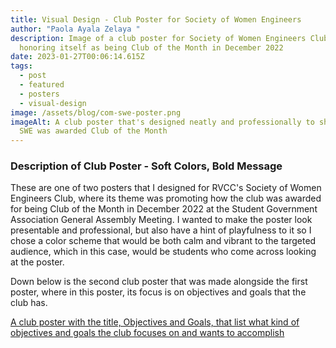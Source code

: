 ```yaml
---
title: Visual Design - Club Poster for Society of Women Engineers
author: "Paola Ayala Zelaya "
description: Image of a club poster for Society of Women Engineers Club (SWE)
  honoring itself as being Club of the Month in December 2022
date: 2023-01-27T00:06:14.615Z
tags:
  - post
  - featured
  - posters
  - visual-design
image: /assets/blog/com-swe-poster.png
imageAlt: A club poster that's designed neatly and professionally to show how
  SWE was awarded Club of the Month
---
```

### Description of Club Poster - Soft Colors, Bold Message

These are one of two posters that I designed for RVCC's Society of Women Engineers Club, where its theme was promoting how the club was awarded for being Club of the Month in December 2022 at the Student Government Association General Assembly Meeting. I wanted to make the poster look presentable and professional, but also have a hint of playfulness to it so I chose a color scheme that would be both calm and vibrant to the targeted audience, which in this case, would be students who come across looking at the poster.

Down below is the second club poster that was made alongside the first poster, where in this poster, its focus is on objectives and goals that the club has. 

[A club poster with the title, Objectives and Goals, that list what kind of objectives and goals the club focuses on and wants to accomplish](/assets/blog/com-swe-poster-2.png "2nd Club Poster for Promoting Motives and Goals")